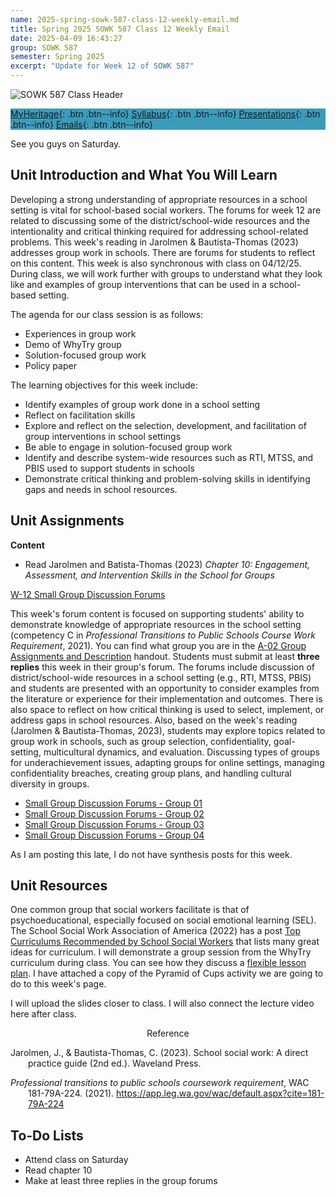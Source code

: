 ```yaml
---
name: 2025-spring-sowk-587-class-12-weekly-email.md
title: Spring 2025 SOWK 587 Class 12 Weekly Email
date: 2025-04-09 16:43:27
group: SOWK 587
semester: Spring 2025
excerpt: "Update for Week 12 of SOWK 587"
---
```


![SOWK 587 Class Header](https://jacobrcampbell.com/assets/media/2025-sowk-587-header-email-image.jpg)

<div style="background-color: #3b9cba; width: 100%;" markdown="1">

[MyHeritage](https://myheritage.heritage.edu/ICS/Academics/SOWK/SOWK_587/2425_SP-SOWK_587-0/){: .btn .btn--info}
[Syllabus](https://jacobrcampbell.com/assets/media/2025-spring-sowk-587-0-sw-in-schools-syllabus-campbell.pdf){: .btn .btn--info}
[Presentations](https://presentations.jacobrcampbell.com){: .btn .btn--info}
[Emails](https://jacobrcampbell.com/communications/){: .btn .btn--info}

</div>

See you guys on Saturday.

## Unit Introduction and What You Will Learn

Developing a strong understanding of appropriate resources in a school setting is vital for school-based social workers. The forums for week 12 are related to discussing some of the district/school-wide resources and the intentionality and critical thinking required for addressing school-related problems. This week's reading in Jarolmen & Bautista-Thomas (2023) addresses group work in schools. There are forums for students to reflect on this content. This week is also synchronous with class on 04/12/25. During class, we will work further with groups to understand what they look like and examples of group interventions that can be used in a school-based setting. 

The agenda for our class session is as follows:

- Experiences in group work
- Demo of WhyTry group
- Solution-focused group work
- Policy paper

The learning objectives for this week include:

- Identify examples of group work done in a school setting
- Reflect on facilitation skills
- Explore and reflect on the selection, development, and facilitation of group interventions in school settings
- Be able to engage in solution-focused group work
- Identify and describe system-wide resources such as RTI, MTSS, and PBIS used to support students in schools
- Demonstrate critical thinking and problem-solving skills in identifying gaps and needs in school resources.


## Unit Assignments

**Content**

- Read Jarolmen and Batista-Thomas (2023) _Chapter 10: Engagement, Assessment, and Intervention Skills in the School for Groups_

[W-12 Small Group Discussion Forums](https://myheritage.heritage.edu/ICS/Academics/SOWK/SOWK_587/2425_SP-SOWK_587-0/🏫_W-12_47-413.jnz?portlet=Group_Discussion_Forums&screen=TopicView&screenType=change&id=837c0072-3083-4bfa-812d-878cb2e71cfb)

This week's forum content is focused on supporting students' ability to demonstrate knowledge of appropriate resources in the school setting (competency C in _Professional Transitions to Public Schools Course Work Requirement_, 2021). You can find what group you are in the [A-02 Group Assignments and Description](https://myheritage.heritage.edu/ICS/Portlets/ICS/Handoutportlet/viewhandler.ashx?handout_id=9ac60a9e-af93-4ffa-a1b8-df0b7f662696) handout. Students must submit at least **three replies** this week in their group's forum. The forums include discussion of district/school-wide resources in a school setting (e.g., RTI, MTSS, PBIS) and students are presented with an opportunity to consider examples from the literature or experience for their implementation and outcomes. There is also space to reflect on how critical thinking is used to select, implement, or address gaps in school resources. Also, based on the week's reading (Jarolmen & Bautista-Thomas, 2023), students may explore topics related to group work in schools, such as group selection, confidentiality, goal-setting, multicultural dynamics, and evaluation. Discussing types of groups for underachievement issues, adapting groups for online settings, managing confidentiality breaches, creating group plans, and handling cultural diversity in groups.

- [Small Group Discussion Forums - Group 01](https://myheritage.heritage.edu/ICS/Academics/SOWK/SOWK_587/2425_SP-SOWK_587-0/🏫_W-12_47-413.jnz?portlet=Group_Discussion_Forums&screen=PostView&screenType=change&id=da219cae-c856-42b2-adfb-060b9c54f01b)
- [Small Group Discussion Forums - Group 02](https://myheritage.heritage.edu/ICS/Academics/SOWK/SOWK_587/2425_SP-SOWK_587-0/🏫_W-12_47-413.jnz?portlet=Group_Discussion_Forums&screen=PostView&screenType=change&id=e6625cd1-00eb-4579-9c4a-1c8332419cc6)
- [Small Group Discussion Forums - Group 03](https://myheritage.heritage.edu/ICS/Academics/SOWK/SOWK_587/2425_SP-SOWK_587-0/🏫_W-12_47-413.jnz?portlet=Group_Discussion_Forums&screen=PostView&screenType=change&id=06f788c3-b80e-4f4c-8844-30ee3563011d)
- [Small Group Discussion Forums - Group 04](https://myheritage.heritage.edu/ICS/Academics/SOWK/SOWK_587/2425_SP-SOWK_587-0/🏫_W-12_47-413.jnz?portlet=Group_Discussion_Forums&screen=PostView&screenType=change&id=e41ba9a6-1526-46a7-8bf8-f3131c56708d)

As I am posting this late, I do not have synthesis posts for this week.

## Unit Resources

One common group that social workers facilitate is that of psychoeducational, especially focused on social emotional learning (SEL). The School Social Work Association of America (2022) has a post [Top Curriculums Recommended by School Social Workers](https://www.sswaa.org/post/top-curriculums-recommended-by-school-social-workers) that lists many great ideas for curriculum. I will demonstrate a group session from the WhyTry curriculum during class. You can see how they discuss a [flexible lesson plan](). I have attached a copy of the Pyramid of Cups activity we are going to do to this week's page.

I will upload the slides closer to class. I will also connect the lecture video here after class.

<div style="text-align: center" markdown="1">
Reference
</div>
<div style="margin: 0 0 0 2em; text-indent: -2em;" markdown="1">

Jarolmen, J., & Bautista-Thomas, C. (2023). School social work: A direct practice guide (2nd ed.). Waveland Press. 

_Professional transitions to public schools coursework requirement_, WAC 181-79A-224. (2021). <https://app.leg.wa.gov/wac/default.aspx?cite=181-79A-224>

</div>

## To-Do Lists

- Attend class on Saturday
- Read chapter 10
- Make at least three replies in the group forums


